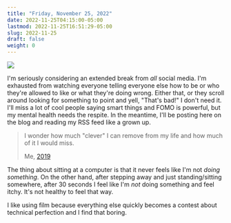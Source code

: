 ```yaml
---
title: "Friday, November 25, 2022"
date: 2022-11-25T04:15:00-05:00
lastmod: 2022-11-25T16:51:29-05:00
slug: 2022-11-25
draft: false
weight: 0
---
```


<div class="sideImage">

![](/img/small/jack-tongue-out-small.jpg)

</div>

I'm seriously considering an extended break from _all_ social media.
I'm exhausted from watching everyone telling everyone else how to be or who they're allowed to like or what they're doing wrong. Either that, or they scroll around looking for something to point and yell, "That's bad!" I don't need it. I'll miss a lot of cool people saying smart things and FOMO is powerful, but my mental health needs the respite. In the meantime, I'll be posting here on the blog and reading my RSS feed like a grown up.

> I wonder how much "clever" I can remove from my life and how much of it I would miss.
>
> Me, [2019](https://wiki.baty.net/#2019.04.22%20-%20Journal)

The thing about sitting at a computer is that it never feels like I'm not _doing something_. On the other hand, after stepping away and just standing/sitting somewhere, after 30 seconds I feel like I'm _not_ doing something and feel itchy. It's not healthy to feel that way.

I like using film because everything else quickly becomes a contest about technical perfection and I find that boring.


[//]: # "Exported with love from a post written in Org mode"
[//]: # "- https://github.com/kaushalmodi/ox-hugo"
